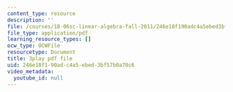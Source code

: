 ```yaml
---
content_type: resource
description: ''
file: /courses/18-06sc-linear-algebra-fall-2011/246e18f190adc4a5ebed3bf57b0a70c6_HgC1l_6ySkc.pdf
file_type: application/pdf
learning_resource_types: []
ocw_type: OCWFile
resourcetype: Document
title: 3play pdf file
uid: 246e18f1-90ad-c4a5-ebed-3bf57b0a70c6
video_metadata:
  youtube_id: null
---
```

